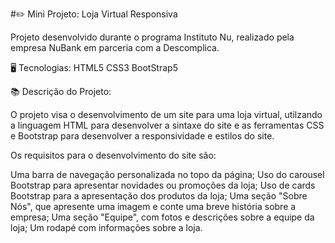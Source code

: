 ﻿#:pencil2: Mini Projeto: Loja Virtual Responsiva
 
 
 Projeto desenvolvido durante o programa Instituto Nu, realizado pela empresa NuBank em parceria com a Descomplica.
 
 :desktop_computer:	Tecnologias:
 HTML5
 CSS3
 BootStrap5
 
 
:books: Descrição do Projeto:

O projeto visa o desenvolvimento de um site para uma loja virtual, utilzando a linguagem HTML para desenvolver a sintaxe do site e as ferramentas CSS e Bootstrap para desenvolver a responsividade e estilos do site.

Os requisitos para o desenvolvimento do site são:

Uma barra de navegação personalizada no topo da página;
Uso do carousel Bootstrap para apresentar novidades ou promoções da loja;
Uso de cards Bootstrap para a apresentação dos produtos da loja;
Uma seção "Sobre Nós", que apresente uma imagem e conte uma breve história sobre a empresa;
Uma seção "Equipe", com fotos e descrições sobre a equipe da loja;
Um rodapé com informações sobre a loja.
